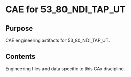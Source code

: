 # CAE for 53_80_NDI_TAP_UT

## Purpose
CAE engineering artifacts for 53_80_NDI_TAP_UT.

## Contents
Engineering files and data specific to this CAx discipline.
